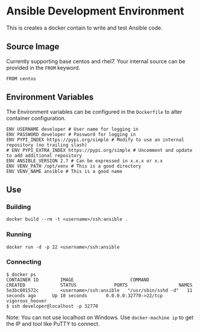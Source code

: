 # Ansible Development Environment
This is creates a docker contain to write and test Ansible code.

## Source Image
Currently supporting base centos and rhel7.  Your internal source can be provided in the `FROM` keyword.

    FROM centos
## Environment Variables
The Environment variables can be configured in the `Dockerfile` to alter container configuration.

    ENV USERNAME developer # User name for logging in
    ENV PASSWORD developer # Password for logging in
    ENV PYPI_INDEX https://pypi.org/simple # Modify to use an internal repository (no trailing slash)
    # ENV PYPI_EXTRA_INDEX https://pypi.org/simple # Uncomment and update to add additional repository
    ENV ANSIBLE_VERSION 2.7 # Can be expressed in x.x.x or x.x
    ENV VENV_PATH /opt/venv # This is a good directory
    ENV VENV_NAME ansible # This is a good name

## Use

### Building

    docker build --rm -t <username>/ssh:ansible .

### Running

    docker run -d -p 22 <username>/ssh:ansible

### Connecting

    $ docker ps
    CONTAINER ID        IMAGE                     COMMAND               CREATED             STATUS              PORTS                   NAMES
    5e3bc001572c        <username>/ssh:ansible   "/usr/sbin/sshd -d"   11 seconds ago      Up 10 seconds       0.0.0.0:32770->22/tcp   vigorous_hoover
    $ ssh developer@localhost -p 32770

Note:  You can not use localhost on Windows.  Use `docker-machine ip` to get the IP and tool like PuTTY to connect.
